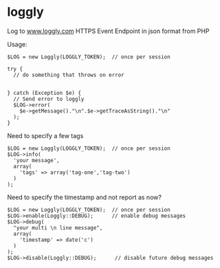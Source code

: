 loggly
======

Log to www.loggly.com HTTPS Event Endpoint in json format from PHP

Usage:

    $LOG = new Loggly(LOGGLY_TOKEN);  // once per session

    try {
      // do something that throws on error
      
      
    } catch (Exception $e) {
      // Send error to loggly
      $LOG->error(
        $e->getMessage()."\n".$e->getTraceAsString()."\n"
      );
    }
    
  Need to specify a few tags
  
    $LOG = new Loggly(LOGGLY_TOKEN);  // once per session
    $LOG->info(
      'your message',
      array(
        'tags' => array('tag-one','tag-two')
      )
    );


  Need to specify the timestamp and not report as now?
  
    $LOG = new Loggly(LOGGLY_TOKEN);  // once per session
    $LOG->enable(Loggly::DEBUG);      // enable debug messages
    $LOG->debug(
      "your multi \n line message",
      array(
        'timestamp' => date('c')
      )
    );
    $LOG->disable(Loggly::DEBUG);      // disable future debug messages
  
